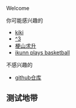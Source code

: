 <html lang="zh-CN" color-mode=light>
  <heard>
    
  </heard>
</html>
Welcome

你可能感兴趣的
*   <a href="/game/kiki%E7%9A%84%E5%BE%AE%E5%BD%A2%E5%9C%B0%E7%89%A2" title="kiki" >kiki</a>
*   <a href="/game/^3" title="^3" >^3</a>
*   <a href="/game/梗山求升V1.2" title="梗山求升" >梗山求升</a>
*   <a href="/game/ikunn打篮球" title="ikunn打篮球" >ikunn plays basketball</a>

不感兴趣的
*   <a href="https://github.com/Fish-LP/Fish-LP.github.io" title="github" >github仓库</a>  

<h2>测试地带</h2>







<script async src="https://www.googletagmanager.com/gtag/js?id=UA-190316399-3"></script>
<script>
  window.dataLayer = window.dataLayer || [];
  function gtag(){dataLayer.push(arguments);}
  gtag('js', new Date());
  gtag('config', 'UA-190316399-3');
</script>
